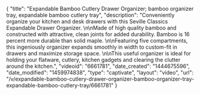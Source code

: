 {
    "title": "Expandable Bamboo Cutlery Drawer Organizer; bamboo organizer tray, expandable bamboo cutlery tray",
    "description": "Conveniently organize your kitchen and desk drawers with this Seville Classics Expandable Drawer Organizer. \n\nMade of high quality bamboo and constructed with attractive, clean joints for added durability. Bamboo is 16 percent more durable than solid maple. \n\nFeaturing five compartments, this ingeniously organizer expands smoothly in width to custom-fit in drawers and maximize storage space. \n\nThis useful organizer is ideal for holding your flatware, cutlery, kitchen gadgets and clearing the clutter around the kitchen.",
    "videoid": "6661781",
    "date_created": "1444675596",
    "date_modified": "1459974838",
    "type": "captivate",
    "layout": "video",
    "url": "\/v\/expandable-bamboo-cutlery-drawer-organizer-bamboo-organizer-tray-expandable-bamboo-cutlery-tray\/6661781"
}